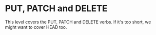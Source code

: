 # PUT, PATCH and DELETE

This level covers the PUT, PATCH and DELETE verbs.
If it's too short, we might want to cover HEAD too.
